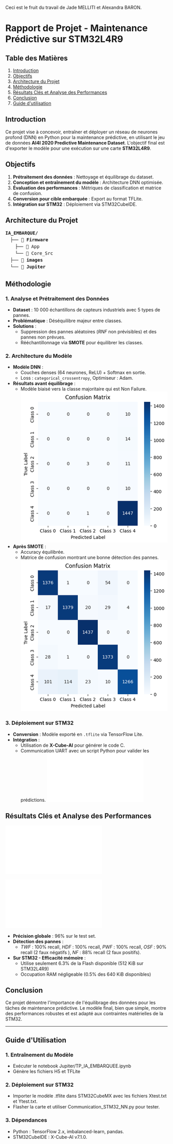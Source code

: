 Ceci est le fruit du travail de Jade MELLITI et Alexandra BARON. 

# Rapport de Projet - Maintenance Prédictive sur STM32L4R9

## Table des Matières
1. [Introduction](#introduction)
2. [Objectifs](#objectifs)
3. [Architecture du Projet](#architecture-du-projet)
4. [Méthodologie](#méthodologie)
5. [Résultats Clés et Analyse des Performances](#résultats-clés-et-analyse-des-performances)
6. [Conclusion](#conclusion)
7. [Guide d'utilisation](#guide-d-utilisation)

## Introduction
Ce projet vise à concevoir, entraîner et déployer un réseau de neurones profond (DNN) en Python pour la maintenance prédictive, en utilisant le jeu de données **AI4I 2020 Predictive Maintenance Dataset**. L'objectif final est d'exporter le modèle pour une exécution sur une carte **STM32L4R9**.

## Objectifs
1. **Prétraitement des données** : Nettoyage et équilibrage du dataset.
2. **Conception et entraînement du modèle** : Architecture DNN optimisée.
3. **Évaluation des performances** : Métriques de classification et matrice de confusion.
4. **Conversion pour cible embarquée** : Export au format TFLite.
5. **Intégration sur STM32** : Déploiement via STM32CubeIDE.

## Architecture du Projet

<div style="font-family: monospace; line-height: 1.5">
  <strong>IA_EMBARQUE/</strong>
  <div style="margin-left: 15px">
    ├── 📂 <strong>Firmware</strong>
    <div style="margin-left: 15px">
      ├── 📁 App<br>
      └── 📁 Core_Src
    </div>
    ├── 📂 <strong>images</strong><br>
    └── 📂 <strong>Jupiter</strong>
  </div>
</div>

## Méthodologie

### 1. Analyse et Prétraitement des Données
- **Dataset** : 10 000 échantillons de capteurs industriels avec 5 types de pannes.
- **Problématique** : Déséquilibre majeur entre classes.
- **Solutions** :
  - Suppression des pannes aléatoires (*RNF* non prévisibles) et des pannes non prévues.
  - Rééchantillonnage via **SMOTE** pour équilibrer les classes.

### 2. Architecture du Modèle
- **Modèle DNN** : 
  - Couches denses (64 neurones, ReLU) + Softmax en sortie.
  - Loss : `categorical_crossentropy`, Optimiseur : Adam.
- **Résultats avant équilibrage** : 
  - Modèle biaisé vers la classe majoritaire qui est Non Failure. ![Matrice de Confusion](images/confusion_matrix_premier_model.png)  
- **Après SMOTE** :
  - Accuracy équilibrée.
  - Matrice de confusion montrant une bonne détection des pannes. ![Matrice de Confusion](images/confusion_matrix_model_corrige.png)  

### 3. Déploiement sur STM32
- **Conversion** : Modèle exporté en `.tflite` via TensorFlow Lite.
- **Intégration** : 
  - Utilisation de **X-Cube-AI** pour générer le code C.
  - Communication UART avec un script Python pour valider les prédictions. ![script Python](Jupiter/Communication_STM32_NN.py)  

## Résultats Clés et Analyse des Performances
![Analyse du modèle issue de STM32CubeIDE](Firmware/Analyse_STM32.md.txt) 

![Conclusion à la fin du fichier pour l'inférence](evaluation_results.txt)  
- **Précision globale** : 96% sur le test set.
- **Détection des pannes** :
  - *TWF* : 100% recall, *HDF* : 100% recall, *PWF* : 100% recall, *OSF* : 90% recall (2 faux négatifs ), *NF* : 88% recall (2 faux positifs).
- **Sur STM32 - Efficacité mémoire** : 
    - Utilise seulement 6.3% de la Flash disponible (512 KiB sur STM32L4R9)
    - Occupation RAM négligeable (0.5% des 640 KiB disponibles)

## Conclusion
Ce projet démontre l'importance de l'équilibrage des données pour les tâches de maintenance prédictive. Le modèle final, bien que simple, montre des performances robustes et est adapté aux contraintes matérielles de la STM32.

---

## Guide d'Utilisation
### 1. Entraînement du Modèle
- Exécuter le notebook Jupiter/TP_IA_EMBARQUEE.ipynb
- Génère les fichiers H5 et TFLite
### 2. Déploiement sur STM32
- Importer le modèle .tflite dans STM32CubeMX avec les fichiers Xtest.txt et Ytest.txt.
- Flasher la carte et utiliser Communication_STM32_NN.py pour tester.
### 3. Dépendances
- Python : TensorFlow 2.x, imbalanced-learn, pandas.
- STM32CubeIDE : X-Cube-AI v7.1.0.